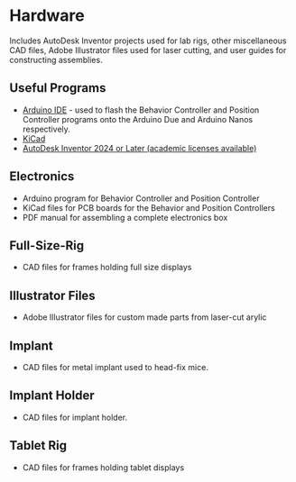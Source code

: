 # Hardware
Includes AutoDesk Inventor projects used for lab rigs, other miscellaneous CAD files, Adobe Illustrator files used for laser cutting, and user guides for constructing assemblies.

## Useful Programs
  - <a href="https://www.arduino.cc/en/software">Arduino IDE</a> - used to flash the Behavior Controller and Position Controller programs onto the Arduino Due and Arduino Nanos respectively.
  - <a href="https://www.kicad.org/">KiCad</a>
  - <a href ="https://www.autodesk.com/products/inventor">AutoDesk Inventor 2024 or Later (academic licenses available)</a>

## Electronics
  - Arduino program for Behavior Controller and Position Controller
  - KiCad files for PCB boards for the Behavior and Position Controllers
  - PDF manual for assembling a complete electronics box

## Full-Size-Rig
  - CAD files for frames holding full size displays

## Illustrator Files
- Adobe Illustrator files for custom made parts from laser-cut arylic

## Implant
- CAD files for metal implant used to head-fix mice.

## Implant Holder
- CAD files for implant holder.

## Tablet Rig
  - CAD files for frames holding tablet displays
